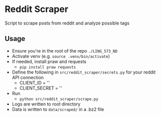 # Reddit Scraper

Script to scrape posts from reddit and analyze possible tags

## Usage

- Ensure you're in the root of the repo `./LING_573_ND`
- Activate venv (e.g. `source .venv/bin/activate`)
- If needed, install praw and requests
  - `pip install praw requests`
- Define the following in `src/reddit_scraper/secrets.py` for your reddit API connection
  - CLIENT_ID = ''
  - CLIENT_SECRET = ''
- Run
  - `python src/reddit_scraper/scrape.py`
- Logs are written to root directory
- Data is written to `data/scraped/` in a .bz2 file
